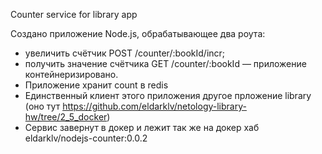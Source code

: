 Counter service for library app

Создано приложение Node.js, обрабатывающее два роута:
- увеличить счётчик POST /counter/:bookId/incr;
- получить значение счётчика GET /counter/:bookId — приложение контейнеризировано.
- Приложение хранит count в redis
- Единственный клиент этого приложения другое прложение library (оно тут https://github.com/eldarklv/netology-library-hw/tree/2_5_docker)
- Сервис завернут в докер и лежит так же на докер хаб eldarklv/nodejs-counter:0.0.2
